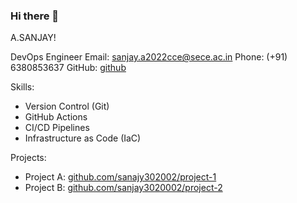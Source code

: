  ### Hi there 👋
A.SANJAY! 

DevOps Engineer
Email: sanjay.a2022cce@sece.ac.in
Phone: (+91) 6380853637 
GitHub: [github](https://github.com/sanjay302002])


Skills:
- Version Control (Git)
- GitHub Actions
- CI/CD Pipelines
- Infrastructure as Code (IaC)

<!--Experience:
DevOps Engineer, ABC Tech
- Implemented CI/CD pipelines using GitHub Actions.
- Managed infrastructure configurations using GitHub repositories.-->


Projects:
- Project A: [github.com/sanajy302002/project-1](https://github.com/sanjay302002/Planmart-)
- Project B: [github.com/sanjay3020002/project-2](https://github.com/sanjay302002/Nesavu-Ecommerce)


<!--
**sanjay302002/sanjay302002** is a ✨ _special_ ✨ repository because its `README.md` (this file) appears on your GitHub profile.

Here are some ideas to get you started:

- 🔭 I’m currently working on ...
- 🌱 I’m currently learning ...
- 👯 I’m looking to collaborate on ...
- 🤔 I’m looking for help with ...
- 💬 Ask me about ...
- 📫 How to reach me: ...
- 😄 Pronouns: ...
- ⚡ Fun fact: ...
-->
